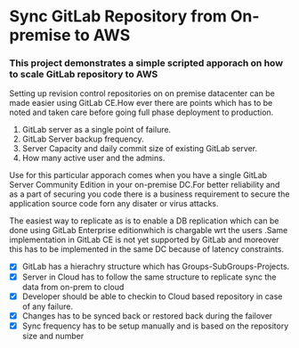 # Sync GitLab Repository from On-premise to AWS 

### This project demonstrates a simple scripted apporach on how to scale GitLab repository to AWS
Setting up revision control repositories on on premise datacenter can be made easier using GitLab CE.How ever there are points which has to be noted and taken care before going full phase deployment to production.
1. GitLab server as a single point of failure.
2. GitLab Server backup frequency.
3. Server Capacity and daily commit size of existing GitLab server.
4. How many active user and the admins.

Use for this particular apporach comes when you have a single GitLab Server Community Edition in your on-premise DC.For better reliability and  as a part of securing you code there is a business requirement to secure the application source code forn any disater or virus attacks. 

The easiest way to replicate as is to enable a DB replication which can be done using GitLab Enterprise editionwhich is chargable wrt the users .Same implementation in GitLab CE is not yet supported by GitLab and moreover this has to be implemented in the same DC because of latency constraints.

- [x] GitLab has a hierachry structure which has Groups-SubGroups-Projects.
- [x] Server in Cloud has to follow the same structure to replicate sync the data from on-prem to cloud
- [x] Developer should be able to checkin to Cloud based repository in case of any failure.
- [x] Changes has to be synced back or restored back during the failover
- [x] Sync frequency has to be setup manually and is based on the repository size and number
